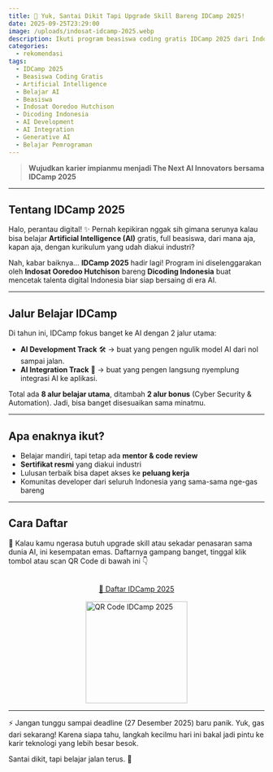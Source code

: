 ```yaml
---
title: 🚀 Yuk, Santai Dikit Tapi Upgrade Skill Bareng IDCamp 2025!
date: 2025-09-25T23:29:00
image: /uploads/indosat-idcamp-2025.webp
description: Ikuti program beasiswa coding gratis IDCamp 2025 dari Indosat Ooredoo Hutchison & Dicoding. Fokus ke Artificial Intelligence dengan 8 alur belajar + 2 bonus track. Daftar lewat link referral ini dan mulai perjalanan jadi inovator AI masa depan. Santai dikit, tapi upgrade skill jalan terus!
categories:
  - rekomendasi
tags:
  - IDCamp 2025
  - Beasiswa Coding Gratis
  - Artificial Intelligence
  - Belajar AI
  - Beasiswa
  - Indosat Ooredoo Hutchison
  - Dicoding Indonesia
  - AI Development
  - AI Integration
  - Generative AI
  - Belajar Pemrograman
---
```


> **Wujudkan karier impianmu menjadi The Next AI Innovators bersama IDCamp 2025**

---

## Tentang IDCamp 2025

Halo, perantau digital! ✨
Pernah kepikiran nggak sih gimana serunya kalau bisa belajar **Artificial Intelligence (AI)** gratis, full beasiswa, dari mana aja, kapan aja, dengan kurikulum yang udah diakui industri?

Nah, kabar baiknya… **IDCamp 2025** hadir lagi!
Program ini diselenggarakan oleh **Indosat Ooredoo Hutchison** bareng **Dicoding Indonesia** buat mencetak talenta digital Indonesia biar siap bersaing di era AI.

---

## Jalur Belajar IDCamp

Di tahun ini, IDCamp fokus banget ke AI dengan 2 jalur utama:

- **AI Development Track** 🛠️ → buat yang pengen ngulik model AI dari nol sampai jalan.
- **AI Integration Track** 🔗 → buat yang pengen langsung nyemplung integrasi AI ke aplikasi.

Total ada **8 alur belajar utama**, ditambah **2 alur bonus** (Cyber Security & Automation). Jadi, bisa banget disesuaikan sama minatmu.

---

## Apa enaknya ikut?

- Belajar mandiri, tapi tetap ada **mentor & code review**
- **Sertifikat resmi** yang diakui industri
- Lulusan terbaik bisa dapet akses ke **peluang kerja**
- Komunitas developer dari seluruh Indonesia yang sama-sama nge-gas bareng

---

## Cara Daftar

🎯 Kalau kamu ngerasa butuh upgrade skill atau sekadar penasaran sama dunia AI, ini kesempatan emas.
Daftarnya gampang banget, tinggal klik tombol atau scan QR Code di bawah ini 👇

<div style="display: flex; flex-direction: column; align-items: center; margin-top: 2rem; gap: 1rem;">
  <a 
    href="https://s.id/daftarIDCamp2025"
    class="inline-block bg-[#f07f48] text-white font-semibold px-6 py-3 rounded-full shadow hover:bg-[#d96a36] transition"
  >
    🚀 Daftar IDCamp 2025
  </a>
  <img src="/uploads/qr-daftarIDCamp2025.webp" alt="QR Code IDCamp 2025" style="width:200px; height:auto;">
</div>

---

⚡ Jangan tunggu sampai deadline (27 Desember 2025) baru panik. Yuk, gas dari sekarang!
Karena siapa tahu, langkah kecilmu hari ini bakal jadi pintu ke karir teknologi yang lebih besar besok.

Santai dikit, tapi belajar jalan terus. 🚀
